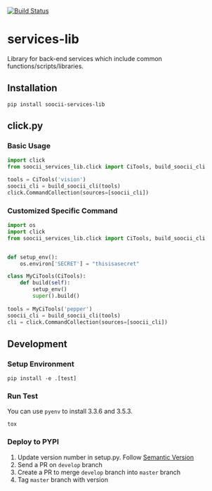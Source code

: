 [![Build Status](https://travis-ci.org/drmobile/services-lib.svg?branch=master)](https://travis-ci.org/drmobile/services-lib)
# services-lib
Library for back-end services which include common functions/scripts/libraries.

## Installation
```commandline
pip install soocii-services-lib
```

## click.py
### Basic Usage
```python
import click
from soocii_services_lib.click import CiTools, build_soocii_cli

tools = CiTools('vision')
soocii_cli = build_soocii_cli(tools)
click.CommandCollection(sources=[soocii_cli])
```

### Customized Specific Command
```python
import os
import click
from soocii_services_lib.click import CiTools, build_soocii_cli


def setup_env():
    os.environ['SECRET'] = "thisisasecret"

class MyCiTools(CiTools):
    def build(self):
        setup_env()
        super().build()
        
tools = MyCiTools('pepper')
soocii_cli = build_soocii_cli(tools)
cli = click.CommandCollection(sources=[soocii_cli])
```

## Development
### Setup Environment
```commandline
pip install -e .[test]
```

### Run Test
You can use `pyenv` to install 3.3.6 and 3.5.3.

```commandline
tox
```

### Deploy to PYPI
1. Update version number in setup.py. Follow [Semantic Version](http://semver.org/) 
2. Send a PR on `develop` branch
3. Create a PR to merge `develop` branch into `master` branch
4. Tag `master` branch with version
